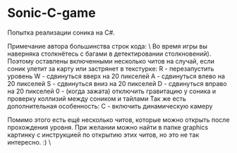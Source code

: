# Sonic-C-game

Попытка реализации соника на C#.

Примечание автора большинства строк кода:
\\
Во время игры вы наверняка столкнётесь с багами в детектировании столкновений). Поэтому оставлены включенными несколько читов на случай, если соник улетит за карту или застрянет в текстурке:
R - перезапустить уровень
W - сдвинуться вверх на 20 пикселей
A - сдвинуться влево на 20 пикселей
S - сдвинуться вниз на 20 пикселей
D - сдвинуться вправо на 20 пикселей
0 - (когда зажата) отключить гравитацию у соника и проверку коллизий между соником и тайлами
Так же есть дополнительная особенность:
C - включить динамическую камеру

Помимо этого есть ещё несколько читов, которые можно открыть после прохождения уровня. При желании можно найти в папке graphics картинку с инструкцией по открытию этих читов, но это не так интересно. :)
\\
